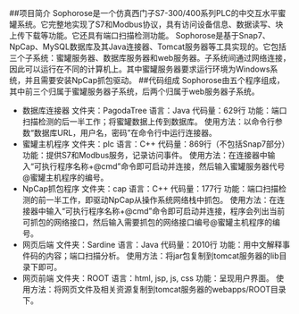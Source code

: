 ##项目简介
Sophorose是一个仿真西门子S7-300/400系列PLC的中交互水平蜜罐系统。它完整地实现了S7和Modbus协议，具有访问设备信息、数据读写、块上传下载等功能。它还具有端口扫描检测功能。
Sophorose是基于Snap7、NpCap、MySQL数据库及其Java连接器、Tomcat服务器等工具实现的。它包括三个子系统：蜜罐服务器、数据库服务器和web服务器。子系统间通过网络连接，因此可以运行在不同的计算机上。其中蜜罐服务器要求运行环境为Windows系统，并且需要安装NpCap抓包驱动。
##代码组成
Sophorose由五个程序组成，其中前三个归属于蜜罐服务器子系统，后两个归属于web服务器子系统。
* 数据库连接器
文件夹：PagodaTree
语言：Java
代码量：629行
功能：端口扫描检测的后一半工作；将蜜罐数据上传到数据库。
使用方法：以命令行参数“数据库URL，用户名，密码”在命令行中运行连接器。
* 蜜罐主机程序
文件夹：plc
语言：C++
代码量：869行（不包括Snap7部分）
功能：提供S7和Modbus服务，记录访问事件。
使用方法：在连接器中输入“可执行程序名称+@cmd”命令即可启动并连接，然后输入蜜罐服务器代号@蜜罐主机程序的编号。
* NpCap抓包程序
文件夹：cap
语言：C++
代码量：177行
功能：端口扫描检测的前一半工作，即驱动NpCap从操作系统网络栈中抓包。
使用方法：在连接器中输入“可执行程序名称+@cmd”命令即可启动并连接，程序会列出当前可抓包的网络接口，然后输入需要抓包的网络接口编号@蜜罐主机程序的编号。
* 网页后端
文件夹：Sardine
语言：Java
代码量：2010行
功能：用中文解释事件码的内容；端口扫描分析。
使用方法：将jar包复制到tomcat服务器的lib目录下即可。
* 网页前端
文件夹：ROOT
语言：html, jsp, js, css
功能：呈现用户界面。
使用方法：将网页文件及相关资源复制到tomcat服务器的webapps/ROOT目录下。